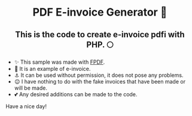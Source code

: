<h1 align="center">PDF E-invoice Generator 🚀 </h1>
<h2 align="center">This is the code to create e-invoice pdfi with PHP. 🌕 </h2>

- ✨ This sample was made with <a href="https://[examp.com](http://www.fpdf.org)http://www.fpdf.org">FPDF</a>.
- 🎀 It is an example of e-invoice.
- ⚓ It can be used without permission, it does not pose any problems.
- 😉 I have nothing to do with the fake invoices that have been made or will be made.
- 💕 Any desired additions can be made to the code.

Have a nice day!
